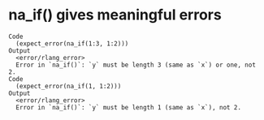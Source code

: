 # na_if() gives meaningful errors

    Code
      (expect_error(na_if(1:3, 1:2)))
    Output
      <error/rlang_error>
      Error in `na_if()`: `y` must be length 3 (same as `x`) or one, not 2.
    Code
      (expect_error(na_if(1, 1:2)))
    Output
      <error/rlang_error>
      Error in `na_if()`: `y` must be length 1 (same as `x`), not 2.

